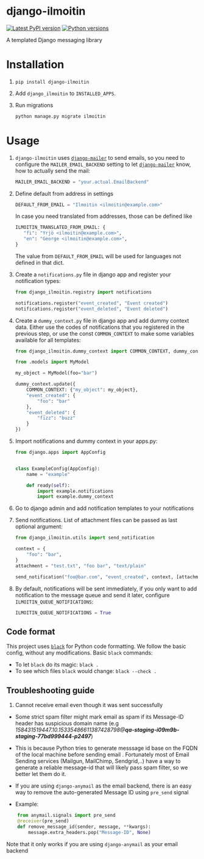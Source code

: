 # django-ilmoitin

[![Latest PyPI version](https://badge.fury.io/py/django-ilmoitin.svg)](https://pypi.python.org/pypi/django-ilmoitin)
[![Python versions](https://img.shields.io/pypi/pyversions/django-ilmoitin.svg)](https://pypi.python.org/pypi/django-ilmoitin)

A templated Django messaging library

# Installation

1. `pip install django-ilmoitin`

2. Add `django_ilmoitin` to `INSTALLED_APPS`.

3. Run migrations

    ```python
    python manage.py migrate ilmoitin
    ```

# Usage

1. `django-ilmoitin` uses [`django-mailer`](https://github.com/pinax/django-mailer)
to send emails, so you need to configure the `MAILER_EMAIL_BACKEND` setting to let
[`django-mailer`](https://github.com/pinax/django-mailer) know, how to actually
send the mail:

    ```python
    MAILER_EMAIL_BACKEND = "your.actual.EmailBackend"
    ```

2. Define default from address in settings

    ```python
    DEFAULT_FROM_EMAIL = "Ilmoitin <ilmoitin@example.com>"
    ```
    In case you need translated from addresses, those can be defined like
    ```python
    ILMOITIN_TRANSLATED_FROM_EMAIL: {
       "fi": "Yrjö <ilmoitin@example.com>",
       "en": "George <ilmoitin@example.com>",
    }
    ```
    The value from `DEFAULT_FROM_EMAIL` will be used for languages not defined in that dict.

3. Create a `notifications.py` file in django app and register your notification types:

    ```python
    from django_ilmoitin.registry import notifications
    
    notifications.register("event_created", "Event created")
    notifications.register("event_deleted", "Event deleted")
    ```

4. Create a `dummy_context.py` file in django app and add dummy context data.
Either use the codes of notifications that you registered in the previous step, or
use the const `COMMON_CONTEXT` to make some variables available for all templates:

    ```python
    from django_ilmoitin.dummy_context import COMMON_CONTEXT, dummy_context
    
    from .models import MyModel
    
    my_object = MyModel(foo="bar")
    
    dummy_context.update({
        COMMON_CONTEXT: {"my_object": my_object},
        "event_created": {
            "foo": "bar"
        },
        "event_deleted": {
            "fizz": "buzz"
        }
    })
    ```

5. Import notifications and dummy context in your apps.py:

    ```python
    from django.apps import AppConfig
    
    
    class ExampleConfig(AppConfig):
        name = "example"

        def ready(self):
            import example.notifications
            import example.dummy_context
    ```

6. Go to django admin and add notification templates to your notifications

7. Send notifications. List of attachment files can be passed as last optional argument:

    ```python
    from django_ilmoitin.utils import send_notification
    
    context = {
        "foo": "bar",
    }
    attachment = "test.txt", "foo bar", "text/plain"

    send_notification("foo@bar.com", "event_created", context, [attachment])
    
    ```
   
8. By default, notifications will be sent immediately, if you only want to add notification to the message queue
 and send it later, configure `ILMOITIN_QUEUE_NOTIFICATIONS`:
    ```python
    ILMOITIN_QUEUE_NOTIFICATIONS = True
    ```

## Code format

This project uses [`black`](https://github.com/ambv/black) for Python code formatting.
We follow the basic config, without any modifications. Basic `black` commands:

* To let `black` do its magic: `black .`
* To see which files `black` would change: `black --check .`


## Troubleshooting guide
1. Cannot receive email even though it was sent successfully

- Some strict spam filter might mark email as spam if its Message-ID header has suspicious domain name (e.g
 _158431519447.10.15335486611387428798@**qa-staging-i09m9b-staging-77bd999444-p2497**_) 
- This is because Python tries to generate messsage id base on the FQDN of the local machine before sending email
. Fortunately most of Email Sending services (Mailgun, MailChimp, Sendgrid,..) have a way to generate a reliable
 message-id that will likely pass spam filter, so we better let them do it.
- If you are using `django-anymail` as the email backend, there is an easy way to remove the auto-generated Message
 ID using `pre_send` signal
 
- Example:
  
```python
    from anymail.signals import pre_send
    @receiver(pre_send)
    def remove_message_id(sender, message, **kwargs):
        message.extra_headers.pop("Message-ID", None)
```


Note that it only works if you are using `django-anymail` as your email backend